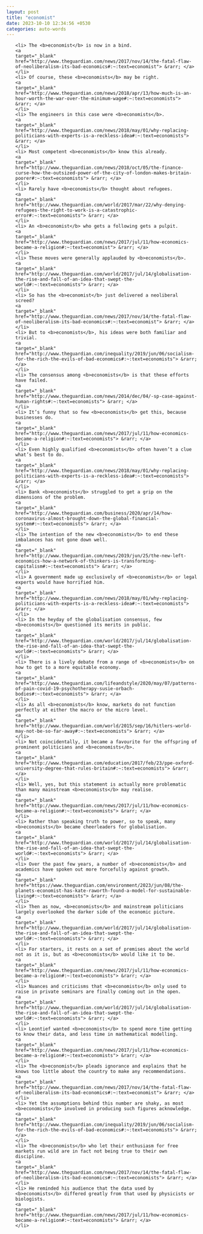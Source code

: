 ```yaml
---
layout: post
title: "economist"
date: 2023-10-10 12:34:56 +0530
categories: auto-words
---
```

<ol>

    <li> The <b>economist</b> is now in a bind.
    <a 
    target="_blank" 
    href="http://www.theguardian.com/news/2017/nov/14/the-fatal-flaw-of-neoliberalism-its-bad-economics#:~:text=economist"> &rarr; </a>
    </li>
    <li> Of course, these <b>economists</b> may be right.
    <a 
    target="_blank" 
    href="http://www.theguardian.com/news/2018/apr/13/how-much-is-an-hour-worth-the-war-over-the-minimum-wage#:~:text=economists"> &rarr; </a>
    </li>
    <li> The engineers in this case were <b>economists</b>.
    <a 
    target="_blank" 
    href="http://www.theguardian.com/news/2018/may/01/why-replacing-politicians-with-experts-is-a-reckless-idea#:~:text=economists"> &rarr; </a>
    </li>
    <li> Most competent <b>economists</b> know this already.
    <a 
    target="_blank" 
    href="http://www.theguardian.com/news/2018/oct/05/the-finance-curse-how-the-outsized-power-of-the-city-of-london-makes-britain-poorer#:~:text=economists"> &rarr; </a>
    </li>
    <li> Rarely have <b>economists</b> thought about refugees.
    <a 
    target="_blank" 
    href="http://www.theguardian.com/world/2017/mar/22/why-denying-refugees-the-right-to-work-is-a-catastrophic-error#:~:text=economists"> &rarr; </a>
    </li>
    <li> An <b>economist</b> who gets a following gets a pulpit.
    <a 
    target="_blank" 
    href="http://www.theguardian.com/news/2017/jul/11/how-economics-became-a-religion#:~:text=economist"> &rarr; </a>
    </li>
    <li> These moves were generally applauded by <b>economists</b>.
    <a 
    target="_blank" 
    href="http://www.theguardian.com/world/2017/jul/14/globalisation-the-rise-and-fall-of-an-idea-that-swept-the-world#:~:text=economists"> &rarr; </a>
    </li>
    <li> So has the <b>economist</b> just delivered a neoliberal screed?
    <a 
    target="_blank" 
    href="http://www.theguardian.com/news/2017/nov/14/the-fatal-flaw-of-neoliberalism-its-bad-economics#:~:text=economist"> &rarr; </a>
    </li>
    <li> But to <b>economists</b>, his ideas were both familiar and trivial.
    <a 
    target="_blank" 
    href="http://www.theguardian.com/inequality/2019/jun/06/socialism-for-the-rich-the-evils-of-bad-economics#:~:text=economists"> &rarr; </a>
    </li>
    <li> The consensus among <b>economists</b> is that these efforts have failed.
    <a 
    target="_blank" 
    href="http://www.theguardian.com/news/2014/dec/04/-sp-case-against-human-rights#:~:text=economists"> &rarr; </a>
    </li>
    <li> It’s funny that so few <b>economists</b> get this, because businesses do.
    <a 
    target="_blank" 
    href="http://www.theguardian.com/news/2017/jul/11/how-economics-became-a-religion#:~:text=economists"> &rarr; </a>
    </li>
    <li> Even highly qualified <b>economists</b> often haven’t a clue what’s best to do.
    <a 
    target="_blank" 
    href="http://www.theguardian.com/news/2018/may/01/why-replacing-politicians-with-experts-is-a-reckless-idea#:~:text=economists"> &rarr; </a>
    </li>
    <li> Bank <b>economists</b> struggled to get a grip on the dimensions of the problem.
    <a 
    target="_blank" 
    href="http://www.theguardian.com/business/2020/apr/14/how-coronavirus-almost-brought-down-the-global-financial-system#:~:text=economists"> &rarr; </a>
    </li>
    <li> The intention of the new <b>economists</b> to end these imbalances has not gone down well.
    <a 
    target="_blank" 
    href="http://www.theguardian.com/news/2019/jun/25/the-new-left-economics-how-a-network-of-thinkers-is-transforming-capitalism#:~:text=economists"> &rarr; </a>
    </li>
    <li> A government made up exclusively of <b>economists</b> or legal experts would have horrified him.
    <a 
    target="_blank" 
    href="http://www.theguardian.com/news/2018/may/01/why-replacing-politicians-with-experts-is-a-reckless-idea#:~:text=economists"> &rarr; </a>
    </li>
    <li> In the heyday of the globalisation consensus, few <b>economists</b> questioned its merits in public.
    <a 
    target="_blank" 
    href="http://www.theguardian.com/world/2017/jul/14/globalisation-the-rise-and-fall-of-an-idea-that-swept-the-world#:~:text=economists"> &rarr; </a>
    </li>
    <li> There is a lively debate from a range of <b>economists</b> on how to get to a more equitable economy.
    <a 
    target="_blank" 
    href="http://www.theguardian.com/lifeandstyle/2020/may/07/patterns-of-pain-covid-19-psychotherapy-susie-orbach-bodies#:~:text=economists"> &rarr; </a>
    </li>
    <li> As all <b>economists</b> know, markets do not function perfectly at either the macro or the micro level.
    <a 
    target="_blank" 
    href="http://www.theguardian.com/world/2015/sep/16/hitlers-world-may-not-be-so-far-away#:~:text=economists"> &rarr; </a>
    </li>
    <li> Not coincidentally, it became a favourite for the offspring of prominent politicians and <b>economists</b>.
    <a 
    target="_blank" 
    href="http://www.theguardian.com/education/2017/feb/23/ppe-oxford-university-degree-that-rules-britain#:~:text=economists"> &rarr; </a>
    </li>
    <li> Well, yes, but this statement is actually more problematic than many mainstream <b>economists</b> may realise.
    <a 
    target="_blank" 
    href="http://www.theguardian.com/news/2017/jul/11/how-economics-became-a-religion#:~:text=economists"> &rarr; </a>
    </li>
    <li> Rather than speaking truth to power, so to speak, many <b>economists</b> became cheerleaders for globalisation.
    <a 
    target="_blank" 
    href="http://www.theguardian.com/world/2017/jul/14/globalisation-the-rise-and-fall-of-an-idea-that-swept-the-world#:~:text=economists"> &rarr; </a>
    </li>
    <li> Over the past few years, a number of <b>economists</b> and academics have spoken out more forcefully against growth.
    <a 
    target="_blank" 
    href="https://www.theguardian.com/environment/2023/jun/08/the-planets-economist-has-kate-raworth-found-a-model-for-sustainable-living#:~:text=economists"> &rarr; </a>
    </li>
    <li> Then as now, <b>economists</b> and mainstream politicians largely overlooked the darker side of the economic picture.
    <a 
    target="_blank" 
    href="http://www.theguardian.com/world/2017/jul/14/globalisation-the-rise-and-fall-of-an-idea-that-swept-the-world#:~:text=economists"> &rarr; </a>
    </li>
    <li> For starters, it rests on a set of premises about the world not as it is, but as <b>economists</b> would like it to be.
    <a 
    target="_blank" 
    href="http://www.theguardian.com/news/2017/jul/11/how-economics-became-a-religion#:~:text=economists"> &rarr; </a>
    </li>
    <li> Nuances and criticisms that <b>economists</b> only used to raise in private seminars are finally coming out in the open.
    <a 
    target="_blank" 
    href="http://www.theguardian.com/world/2017/jul/14/globalisation-the-rise-and-fall-of-an-idea-that-swept-the-world#:~:text=economists"> &rarr; </a>
    </li>
    <li> Leontief wanted <b>economists</b> to spend more time getting to know their data, and less time in mathematical modelling.
    <a 
    target="_blank" 
    href="http://www.theguardian.com/news/2017/jul/11/how-economics-became-a-religion#:~:text=economists"> &rarr; </a>
    </li>
    <li> The <b>economist</b> pleads ignorance and explains that he knows too little about the country to make any recommendations.
    <a 
    target="_blank" 
    href="http://www.theguardian.com/news/2017/nov/14/the-fatal-flaw-of-neoliberalism-its-bad-economics#:~:text=economist"> &rarr; </a>
    </li>
    <li> Yet the assumptions behind this number are shaky, as most <b>economists</b> involved in producing such figures acknowledge.
    <a 
    target="_blank" 
    href="http://www.theguardian.com/inequality/2019/jun/06/socialism-for-the-rich-the-evils-of-bad-economics#:~:text=economists"> &rarr; </a>
    </li>
    <li> The <b>economists</b> who let their enthusiasm for free markets run wild are in fact not being true to their own discipline.
    <a 
    target="_blank" 
    href="http://www.theguardian.com/news/2017/nov/14/the-fatal-flaw-of-neoliberalism-its-bad-economics#:~:text=economists"> &rarr; </a>
    </li>
    <li> He reminded his audience that the data used by <b>economists</b> differed greatly from that used by physicists or biologists.
    <a 
    target="_blank" 
    href="http://www.theguardian.com/news/2017/jul/11/how-economics-became-a-religion#:~:text=economists"> &rarr; </a>
    </li>